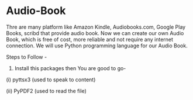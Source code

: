 # Audio-Book

Thre are many platform like Amazon Kindle, Audiobooks.com, Google Play Books, scribd that provide audio book.
Now we can create our own Audio Book, which is free of cost, more reliable and not require any internet connection.
We will use Python programming language for our Audio Book.


Steps to Follow - 

1)    Install this packages then You are good to go- 

(i)   pyttsx3       (used to speak to content)

(ii)  PyPDF2        (used to read the file)
